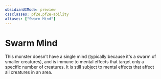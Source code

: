 ```yaml
---
obsidianUIMode: preview
cssclasses: pf2e,pf2e-ability
aliases: ["Swarm Mind"]
---
```

# Swarm Mind

This monster doesn't have a single mind (typically because it's a swarm of smaller creatures), and is immune to mental effects that target only a specific number of creatures. It is still subject to mental effects that affect all creatures in an area.